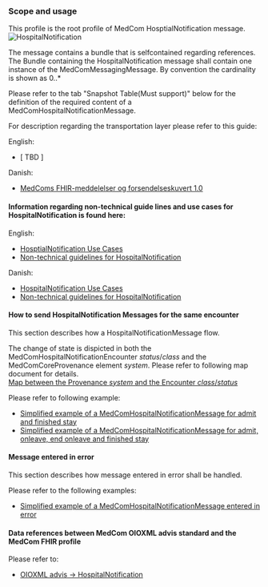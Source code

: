 ### Scope and usage 
This profile is the root profile of MedCom HosptialNotification message. 
<img alt="HospitalNotification" src="./hospitalnotification/HospitalNotification.png" style="float:none; display:block; margin-left:auto; margin-right:auto;" />

The message contains a bundle that is selfcontained regarding references. 
The Bundle containing the HospitalNotification message shall contain one instance of the MedComMessagingMessage. By convention the cardinality is shown as 0..*

Please refer to the tab "Snapshot Table(Must support)" below for the definition of the required content of a MedComHospitalNotificationMessage.  


For description regarding the transportation layer please refer to this guide:  
   
English:  
* [ TBD ]  
    
Danish:  
* [ MedComs FHIR-meddelelser og forsendelseskuvert 1.0 ](./pdf/MedComs_FHIR-meddelelser_og_forsendelseskuvert_1.0.pdf)  

#### Information regarding non-technical guide lines and use cases for HospitalNotification is found here:

English:
* [HosptialNotification Use Cases](./hospitalnotification/pdf/Use%20cases_Hospital%20Notification_eng.pdf)
* [Non-technical guidelines for HospitalNotification](./hospitalnotification/pdf/FHIR_Hospital_Notification.pdf)

Danish:
* [HospitalNotification Use Cases](./hospitalnotification/pdf/Use_cases_advis_om_sygehusophold.pdf)
* [Non-technical guidelines for HospitalNotification](./hospitalnotification/pdf/FHIR_advis_om_sygehusophold.pdf)


#### How to send HospitalNotification Messages for the same encounter
This section describes how a HospitalNotificationMessage flow.


The change of state is dispicted in both the MedComHospitalNotificationEncounter *status*/*class* and the MedComCoreProvenance element *system*.
Please refer to following map document for details.  
[Map between the Provenance *system* and the Encounter *class*/*status* ](./hospitalnotification/pdf/Overview_advis_codes_HL7_FHIR.pdf)


Please refer to following example:  
* [Simplified example of a MedComHospitalNotificationMessage for admit and finished stay ](./hospitalnotification/HospitalNotificationAdmitFinishedExample.png)
* [Simplified example of a MedComHospitalNotificationMessage for admit, onleave, end onleave and finished stay ](./hospitalnotification/HospitalNotificationAdmitOnleaveFinishedExample.png)

#### Message entered in error    
This section describes how message entered in error shall be handled.

Please refer to the following examples:  
* [Simplified example of a MedComHospitalNotificationMessage entered in error ](./hospitalnotification/HospitalNotificationEnteredInErrorExample.png)

#### Data references between MedCom OIOXML advis standard and the MedCom FHIR profile
Please refer to:  
* [OIOXML advis -> HospitalNotification ](./hospitalnotification/oioxmlReferencesHospitalNotificaion.png)


